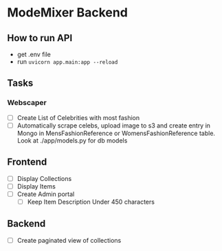 # ModeMixer Backend

## How to run API
- get .env file
- run `uvicorn app.main:app --reload`

## Tasks

### Webscaper
- [ ] Create List of Celebrities with most fashion
- [ ] Automatically scrape celebs, upload image to s3 and create entry in Mongo in MensFashionReference or WomensFashionReference table. Look at ./app/models.py for db models

## Frontend
- [ ] Display Collections
- [ ] Display Items
- [ ] Create Admin portal
    - [ ] Keep Item Description Under 450 characters

## Backend
- [ ] Create paginated view of collections